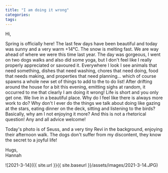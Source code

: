 ```yaml
---
title: "I am doing it wrong"
categories:
tags:
---
```


Hi,

Spring is officially here! The last few days have been beautiful and today was sunny and a very warm +14°C. The snow is melting fast. We are way ahead of where we were this time last year. The day was gorgeous, I went on two dogs walks and also did some yoga, but I don't feel like I really properly appreciated or savoured it. Everywhere I look I see animals that need something, dishes that need washing, chores that need doing, food that needs making, and properties that need planning... which of course spawns a whole new set of things to add to the to do list! After drifting around the house for a bit this evening, emitting sighs at random, it occurred to me that clearly I am doing it wrong! Life is short and you only get one. We live in a beautiful place. Why do I feel like there is always more work to do? Why don't I ever do the things we talk about doing like gazing at the stars, eating dinner on the deck, sitting and listening to the birds? Basically, why am I not enjoying it more? And this is not a rhetorical question! Any and all advice welcome!

Today's photo is of Seuss, and a very tiny Revi in the background, enjoying their afternoon walk. The dogs don't suffer from my discontent, they know the secret to a joyful life!

Hugs,<br />
Hannah

![2021-3-14]({{ site.url }}{{ site.baseurl }}/assets/images/2021-3-14.JPG)